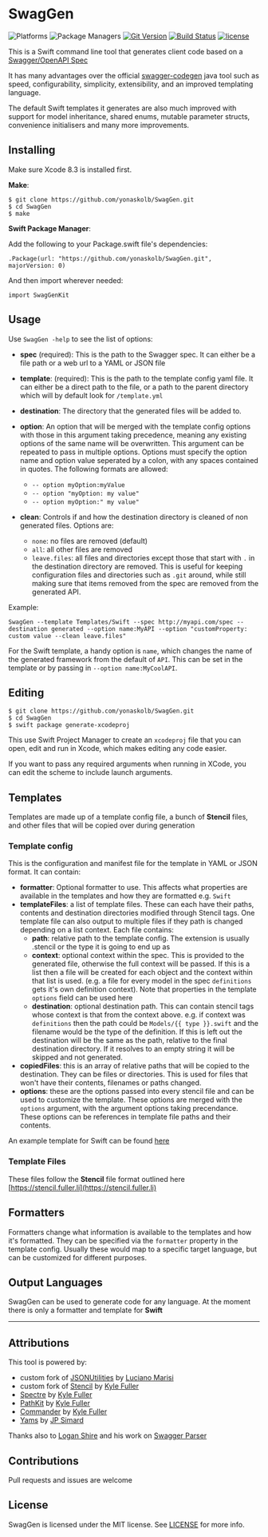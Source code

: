 # SwagGen

![Platforms](https://img.shields.io/badge/platforms-Linux%20%7C%20macOS-blue.svg)
![Package Managers](https://img.shields.io/badge/package%20managers-SwiftPM-yellow.svg)
[![Git Version](https://img.shields.io/github/release/yonaskolb/swaggen.svg)](https://github.com/yonaskolb/SwagGen/releases)
[![Build Status](https://img.shields.io/travis/yonaskolb/SwagGen/master.svg?style=flat)](https://travis-ci.org/yonaskolb/SwagGen)
[![license](https://img.shields.io/github/license/mashape/apistatus.svg)](https://github.com/yonaskolb/SwagGen/blob/master/LICENSE)

This is a Swift command line tool that generates client code based on a [Swagger/OpenAPI Spec](http://swagger.io)

It has many advantages over the official [swagger-codegen](https://github.com/swagger-api/swagger-codegen) java tool such as speed, configurability, simplicity, extensibility, and an improved templating language.

The default Swift templates it generates are also much improved with support for model inheritance, shared enums, mutable parameter structs, convenience initialisers and many more improvements.

## Installing
Make sure Xcode 8.3 is installed first.

**Make**:

```
$ git clone https://github.com/yonaskolb/SwagGen.git
$ cd SwagGen
$ make
```

**Swift Package Manager**:

Add the following to your Package.swift file's dependencies:

```
.Package(url: "https://github.com/yonaskolb/SwagGen.git", majorVersion: 0)
```

And then import wherever needed:

```
import SwagGenKit
```


## Usage
Use `SwagGen -help` to see the list of options:

- **spec** (required): This is the path to the Swagger spec. It can either be a file path or a web url to a YAML or JSON file
- **template**: (required): This is the path to the template config yaml file. It can either be a direct path to the file, or a path to the parent directory which will by default look for `/template.yml`
- **destination**: The directory that the generated files will be added to.
- **option**: An option that will be merged with the template config options with those in this argument taking precedence, meaning any existing options of the same name will be overwritten. This argument can be repeated to pass in multiple options. Options must specify the option name and option value seperated by a colon, with any spaces contained in quotes. The following formats are allowed:
	- `-- option myOption:myValue`
	- `-- option "myOption: my value"`
	- `-- option myOption:" my value"`

- **clean**: Controls if and how the destination directory is cleaned of non generated files. Options are:
	- `none`: no files are removed (default)
	- `all`: all other files are removed
	- `leave.files`: all files and directories except those that start with `.` in the destination directory are removed. This is useful for keeping configuration files and directories such as `.git` around, while still making sure that items removed from the spec are removed from the generated API.

Example:

```
SwagGen --template Templates/Swift --spec http://myapi.com/spec --destination generated --option name:MyAPI --option "customProperty: custom value --clean leave.files"
```

For the Swift template, a handy option is `name`, which changes the name of the generated framework from the default of `API`. This can be set in the template or by passing in `--option name:MyCoolAPI`.

## Editing
```
$ git clone https://github.com/yonaskolb/SwagGen.git
$ cd SwagGen
$ swift package generate-xcodeproj
```
This use Swift Project Manager to create an `xcodeproj` file that you can open, edit and run in Xcode, which makes editing any code easier.

If you want to pass any required arguments when running in XCode, you can edit the scheme to include launch arguments.

## Templates
Templates are made up of a template config file, a bunch of **Stencil** files, and other files that will be copied over during generation

### Template config
This is the configuration and manifest file for the template in YAML or JSON format. It can contain:

- **formatter**: Optional formatter to use. This affects what properties are available in the templates and how they are formatted e.g. `Swift`
- **templateFiles**: a list of template files. These can each have their paths, contents and destination directories modified through Stencil tags. One template file can also output to multiple files if they path is changed depending on a list context. Each file contains:
	- **path**: relative path to the template config. The extension is usually .stencil or the type it is going to end up as
	- **context**: optional context within the spec. This is provided to the generated file, otherwise the full context will be passed. If this is a list then a file will be created for each object and the context within that list is used. (e.g. a file for every model in the spec `definitions` gets it's own definition context). Note that properties in the template `options` field can be used here
	- **destination**: optional destination path. This can contain stencil tags whose context is that from the context above. e.g. if context was `definitions` then the path could be `Models/{{ type }}.swift` and the filename would be the type of the definition. If this is left out the destination will be the same as the path, relative to the final destination directory. If it resolves to an empty string it will be skipped and not generated.
- **copiedFiles**: this is an array of relative paths that will be copied to the destination. They can be files or directories. This is used for files that won't have their contents, filenames or paths changed.
- **options**: these are the options passed into every stencil file and can be used to customize the template. These options are merged with the `options` argument, with the argument options taking precendance. These options can be references in template file paths and their contents.

An example template for Swift can be found [here](Templates/Swift/template.yml)

### Template Files
These files follow the **Stencil** file format outlined here [https://stencil.fuller.li](https://stencil.fuller.li)

## Formatters
Formatters change what information is available to the templates and how it's formatted. They can be specified via the `formatter` property in the template config. Usually these would map to a specific target language, but can be customized for different purposes.

## Output Languages
SwagGen can be used to generate code for any language. At the moment there is only a formatter and template for **Swift**

---

## Attributions

This tool is powered by:

- custom fork of [JSONUtilities](https://github.com/yonaskolb/JSONUtilities) by [Luciano Marisi](https://github.com/lucianomarisi)
- custom fork of [Stencil](https://github.com/yonaskolb/Stencil) by [Kyle Fuller](https://github.com/kylef)
- [Spectre](https://github.com/kylef/Spectre) by [Kyle Fuller](https://github.com/kylef)
- [PathKit](https://github.com/kylef/PathKit) by [Kyle Fuller](https://github.com/kylef)
- [Commander](https://github.com/kylef/Commander) by [Kyle Fuller](https://github.com/kylef)
- [Yams](https://github.com/jpsim/Yams) by [JP Simard](https://github.com/jpsim)

Thanks also to [Logan Shire](https://github.com/AttilaTheFun) and his work on [Swagger Parser](https://github.com/AttilaTheFun/SwaggerParser)

## Contributions
Pull requests and issues are welcome

## License

SwagGen is licensed under the MIT license. See [LICENSE](LICENSE) for more info.
